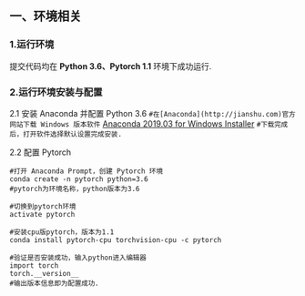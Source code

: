 
## 一、环境相关

### 1.运行环境
  提交代码均在 **Python 3.6、Pytorch 1.1** 环境下成功运行.

### 2.运行环境安装与配置
  2.1 安装 Anaconda 并配置 Python 3.6
  `#在[Anaconda](http://jianshu.com)官方网站下载 Windows 版本软件`
  [Anaconda 2019.03 for Windows Installer](https://repo.anaconda.com/archive/Anaconda3-2019.03-Windows-x86_64.exe)
  `#下载完成后，打开软件选择默认设置完成安装.`
  
  
  2.2 配置 Pytorch 
  ```
  #打开 Anaconda Prompt，创建 Pytorch 环境
  conda create -n pytorch python=3.6
  #pytorch为环境名称，python版本为3.6
  
  #切换到pytorch环境
  activate pytorch
  
  #安装cpu版pytorch，版本为1.1
  conda install pytorch-cpu torchvision-cpu -c pytorch
  
  #验证是否安装成功，输入python进入编辑器
  import torch
  torch.__version__
  #输出版本信息即为配置成功.
  
  
